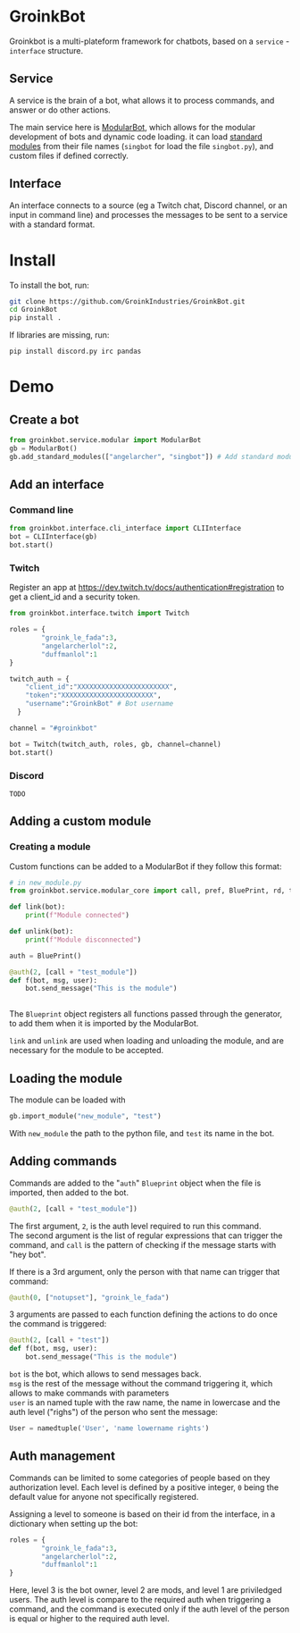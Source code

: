 # GroinkBot 

Groinkbot is a multi-plateform framework for chatbots, based on a `service` - `interface` structure.

## Service
A service is the brain of a bot, what allows it to process commands, and answer or do other actions. 

The main service here is [ModularBot](https://github.com/GroinkIndustries/GroinkBot/blob/master/groinkbot/service/modular.py), which allows for the modular development of bots and dynamic code loading. it can load [standard modules](https://github.com/GroinkIndustries/GroinkBot/tree/master/groinkbot/service/groinkbot_modules) from their file names (`singbot` for load the file `singbot.py`), and custom files if defined correctly.

## Interface

An interface connects to a source (eg a Twitch chat, Discord channel, or an input in command line) and processes the messages to be sent to a service with a standard format.


# Install
To install the bot, run:
```bash
git clone https://github.com/GroinkIndustries/GroinkBot.git
cd GroinkBot
pip install . 
```

If libraries are missing, run:
```
pip install discord.py irc pandas
```

# Demo

## Create a bot
```python
from groinkbot.service.modular import ModularBot
gb = ModularBot()
gb.add_standard_modules(["angelarcher", "singbot"]) # Add standard modules
```

## Add an interface
### Command line
```python
from groinkbot.interface.cli_interface import CLIInterface
bot = CLIInterface(gb)
bot.start()
```

### Twitch
Register an app at https://dev.twitch.tv/docs/authentication#registration to get a client_id and a security token.

```python
from groinkbot.interface.twitch import Twitch

roles = {
        "groink_le_fada":3,
        "angelarcherlol":2,
        "duffmanlol":1
}

twitch_auth = {
    "client_id":"XXXXXXXXXXXXXXXXXXXXXXX",
    "token":"XXXXXXXXXXXXXXXXXXXXXXX",
    "username":"GroinkBot" # Bot username
  }

channel = "#groinkbot"

bot = Twitch(twitch_auth, roles, gb, channel=channel)
bot.start()
```

### Discord
`TODO`

## Adding a custom module
### Creating a module
Custom functions can be added to a ModularBot if they follow this format:
```python
# in new_module.py
from groinkbot.service.modular_core import call, pref, BluePrint, rd, time

def link(bot):
    print(f"Module connected")

def unlink(bot):
    print(f"Module disconnected")

auth = BluePrint()

@auth(2, [call + "test_module"])
def f(bot, msg, user):
    bot.send_message("This is the module")
    
```
The `Blueprint` object registers all functions passed through the generator, to add them when it is imported by the ModularBot.

`link` and `unlink` are used when loading and unloading the module, and are necessary for the module to be accepted.

## Loading the module
The module can be loaded with 
```python
gb.import_module("new_module", "test")
```
With `new_module` the path to the python file, and `test` its name in the bot.

## Adding commands
Commands are added to the "`auth`" `Blueprint` object when the file is imported, then added to the bot. 

```python
@auth(2, [call + "test_module"])
```
The first argument, `2`, is the auth level required to run this command.  
The second argument is the list of regular expressions that can trigger the command, and `call` is the pattern of checking if the message starts with "hey bot".

If there is a 3rd argument, only the person with that name can trigger that command:
```python
@auth(0, ["notupset"], "groink_le_fada")
```

3 arguments are passed to each function defining the actions to do once the command is triggered:
```python
@auth(2, [call + "test"])
def f(bot, msg, user):
    bot.send_message("This is the module")
```
`bot` is the bot, which allows to send messages back.  
`msg` is the rest of the message without the command triggering it, which allows to make commands with parameters  
`user` is an named tuple with the raw name, the name in lowercase and the auth level ("righs") of the person who sent the message:

```python
User = namedtuple('User', 'name lowername rights')
```

## Auth management

Commands can be limited to some categories of people based on they authorization level. Each level is defined by a positive integer, `0` being the default value for anyone not specifically registered.

Assigning a level to someone is based on their id from the interface, in a dictionary when setting up the bot: 
```python
roles = {
        "groink_le_fada":3,
        "angelarcherlol":2,
        "duffmanlol":1
}
```
Here, level 3 is the bot owner, level 2 are mods, and level 1 are priviledged users. The auth level is compare to the required auth when triggering a command, and the command is executed only if the auth level of the person is equal or higher to the required auth level.